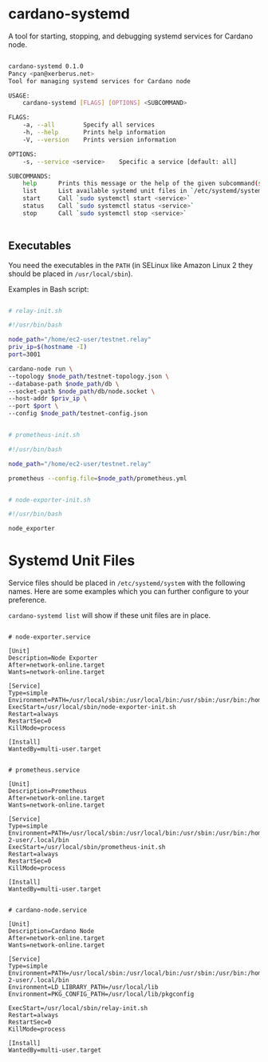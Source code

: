 # cardano-systemd

A tool for starting, stopping, and debugging systemd services for Cardano node.

```bash

cardano-systemd 0.1.0
Pancy <pan@xerberus.net>
Tool for managing systemd services for Cardano node

USAGE:
    cardano-systemd [FLAGS] [OPTIONS] <SUBCOMMAND>

FLAGS:
    -a, --all        Specify all services
    -h, --help       Prints help information
    -V, --version    Prints version information

OPTIONS:
    -s, --service <service>    Specific a service [default: all]

SUBCOMMANDS:
    help      Prints this message or the help of the given subcommand(s)
    list      List available systemd unit files in `/etc/systemd/system`
    start     Call `sudo systemctl start <service>`
    status    Call `sudo systemctl status <service>`
    stop      Call `sudo systemctl stop <service>`
	
```

## Executables

You need the executables in the `PATH` (in SELinux like Amazon Linux 2 they should be placed in `/usr/local/sbin`).

Examples in Bash script:

 ```bash

# relay-init.sh

#!/usr/bin/bash

node_path="/home/ec2-user/testnet.relay"
priv_ip=$(hostname -I)
port=3001

cardano-node run \
 --topology $node_path/testnet-topology.json \
 --database-path $node_path/db \
 --socket-path $node_path/db/node.socket \
 --host-addr $priv_ip \
 --port $port \
 --config $node_path/testnet-config.json

 ```

```bash

# prometheus-init.sh

#!/usr/bin/bash

node_path="/home/ec2-user/testnet.relay"

prometheus --config.file=$node_path/prometheus.yml

```

```bash

# node-exporter-init.sh

#!/usr/bin/bash

node_exporter

```

# Systemd Unit Files

Service files should be placed in `/etc/systemd/system` with the following names. Here are some examples which you can further configure to your preference.

`cardano-systemd list` will show if these unit files are in place.

```systemd

# node-exporter.service

[Unit]
Description=Node Exporter
After=network-online.target
Wants=network-online.target

[Service]
Type=simple
Environment=PATH=/usr/local/sbin:/usr/local/bin:/usr/sbin:/usr/bin:/home/ec$
ExecStart=/usr/local/sbin/node-exporter-init.sh
Restart=always
RestartSec=0
KillMode=process

[Install]
WantedBy=multi-user.target

```

```systemd

# prometheus.service

[Unit]
Description=Prometheus
After=network-online.target
Wants=network-online.target

[Service]
Type=simple
Environment=PATH=/usr/local/sbin:/usr/local/bin:/usr/sbin:/usr/bin:/home/ec\
2-user/.local/bin
ExecStart=/usr/local/sbin/prometheus-init.sh
Restart=always
RestartSec=0
KillMode=process

[Install]
WantedBy=multi-user.target

```

```systemd

# cardano-node.service

[Unit]
Description=Cardano Node
After=network-online.target
Wants=network-online.target

[Service]
Type=simple
Environment=PATH=/usr/local/sbin:/usr/local/bin:/usr/sbin:/usr/bin:/home/ec\
2-user/.local/bin
Environment=LD_LIBRARY_PATH=/usr/local/lib
Environment=PKG_CONFIG_PATH=/usr/local/lib/pkgconfig

ExecStart=/usr/local/sbin/relay-init.sh
Restart=always
RestartSec=0
KillMode=process

[Install]
WantedBy=multi-user.target

```

